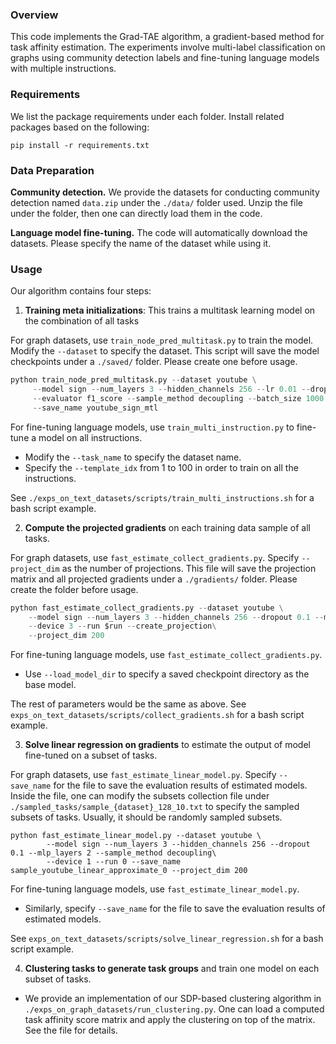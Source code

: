 ### Overview

This code implements the Grad-TAE algorithm, a gradient-based method for task affinity estimation. The experiments involve multi-label classification on graphs using community detection labels and fine-tuning language models with multiple instructions.

### Requirements

We list the package requirements under each folder. Install related packages based on the following: 

```
pip install -r requirements.txt
```

### Data Preparation

**Community detection.** We provide the datasets for conducting community detection named `data.zip` under the `./data/` folder used. Unzip the file under the folder, then one can directly load them in the code.

**Language model fine-tuning.** The code will automatically download the datasets. Please specify the name of the dataset while using it.  

### Usage

Our algorithm contains four steps:

1. **Training meta initializations**: This trains a multitask learning model on the combination of all tasks 

For graph datasets, use `train_node_pred_multitask.py` to train the model. Modify the `--dataset` to specify the dataset. This script will save the model checkpoints under a `./saved/` folder. Please create one before usage. 

```Python
python train_node_pred_multitask.py --dataset youtube \
     --model sign --num_layers 3 --hidden_channels 256 --lr 0.01 --dropout 0.1 --mlp_layers 2\
     --evaluator f1_score --sample_method decoupling --batch_size 1000 --epochs 100 --device 2 --runs 50\
     --save_name youtube_sign_mtl
```

For fine-tuning language models,  use `train_multi_instruction.py` to fine-tune a model on all instructions. 

- Modify the `--task_name` to specify the dataset name. 
- Specify the `--template_idx` from 1 to 100 in order to train on all the instructions. 

See `./exps_on_text_datasets/scripts/train_multi_instructions.sh` for a bash script example.

2. **Compute the projected gradients** on each training data sample of all tasks. 

For graph datasets, use `fast_estimate_collect_gradients.py`. Specify `--project_dim` as the number of projections. This file will save the projection matrix and all projected gradients under a `./gradients/` folder. Please create the folder before usage. 

```python
python fast_estimate_collect_gradients.py --dataset youtube \
    --model sign --num_layers 3 --hidden_channels 256 --dropout 0.1 --mlp_layers 2 --sample_method decoupling\
    --device 3 --run $run --create_projection\
    --project_dim 200 
```

For fine-tuning language models, use `fast_estimate_collect_gradients.py`. 

- Use `--load_model_dir` to specify a saved checkpoint directory as the base model. 

The rest of parameters would be the same as above. See `exps_on_text_datasets/scripts/collect_gradients.sh` for a bash script example. 

3. **Solve linear regression on gradients** to estimate the output of model fine-tuned on a subset of tasks. 

For graph datasets, use `fast_estimate_linear_model.py`. Specify `--save_name` for the file to save the evaluation results of estimated models. Inside the file, one can modify the subsets collection file under `./sampled_tasks/sample_{dataset}_128_10.txt` to specify the sampled subsets of tasks. Usually, it should be randomly sampled subsets. 

```
python fast_estimate_linear_model.py --dataset youtube \
        --model sign --num_layers 3 --hidden_channels 256 --dropout 0.1 --mlp_layers 2 --sample_method decoupling\
        --device 1 --run 0 --save_name sample_youtube_linear_approximate_0 --project_dim 200
```

For fine-tuning language models, use `fast_estimate_linear_model.py`. 

- Similarly, specify `--save_name` for the file to save the evaluation results of estimated models.

See `exps_on_text_datasets/scripts/solve_linear_regression.sh` for a bash script example. 

4. **Clustering tasks to generate task groups** and train one model on each subset of tasks. 

- We provide an implementation of our SDP-based clustering algorithm in `./exps_on_graph_datasets/run_clustering.py`. One can load a computed task affinity score matrix and apply the clustering on top of the matrix. See the file for details.